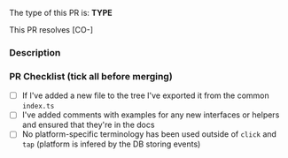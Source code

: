 The type of this PR is: **TYPE**

<!-- Bugfix/Feature/Enhancement/Documentation -->

<!-- If applicable, write the Jira ticket number in square brackets e.g. `[CO-434]`
     The Jira integration will turn it into a clickable link for you. -->

This PR resolves [CO-]

### Description

<!-- Implementation description -->

### PR Checklist (tick all before merging)

<!-- 💡 This checklist is experimental. #cohesion warmly welcomes any feedback about the list or how it impacts your workflow -->

- [ ] If I've added a new file to the tree I've exported it from the common `index.ts`
- [ ] I've added comments with examples for any new interfaces or helpers and ensured that they're in the docs 
- [ ] No platform-specific terminology has been used outside of `click` and `tap` (platform is infered by the DB storing events)
